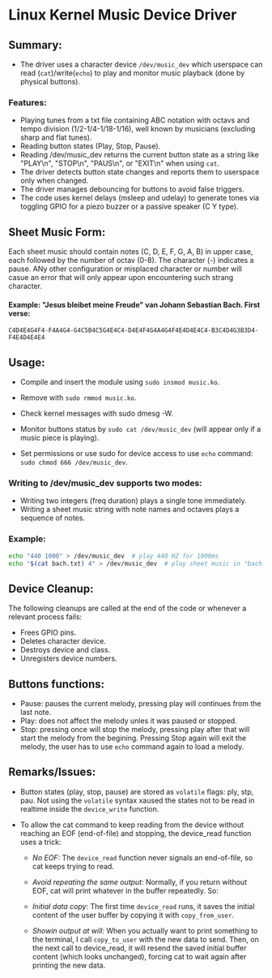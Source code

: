 # Linux Kernel Music Device Driver
## Summary:
* The driver uses a character device `/dev/music_dev` which userspace can read (`cat`)/write(`echo`) to play and monitor music playback (done by physical buttons).

### Features:
* Playing tunes from a txt file containing ABC notation with octavs and tempo division (1/2-1/4-1/18-1/16), well known by musicians (excluding sharp and flat tunes).
* Reading button states (Play, Stop, Pause).
* Reading /dev/music_dev returns the current button state as a string like "PLAY\n", "STOP\n", "PAUS\n", or "EXIT\n" when using `cat`.
* The driver detects button state changes and reports them to userspace only when changed.
* The driver manages debouncing for buttons to avoid false triggers.
* The code uses kernel delays (msleep and udelay) to generate tones via toggling GPIO for a piezo buzzer or a passive speaker (C Y type).

## Sheet Music Form:
Each sheet music should contain notes (C, D, E, F, G, A, B) in upper case, each followed by the number of octav (0-8). The character (-) indicates a pause. ANy other configuration or misplaced character or number will casue an error that will only appear upon encountering such strang character.

#### Example: "Jesus bleibet meine Freude" van Johann Sebastian Bach. First verse:
`C4D4E4G4F4-F4A4G4-G4C5B4C5G4E4C4-D4E4F4G4A4G4F4E4D4E4C4-B3C4D4G3B3D4-F4E4D4E4E4`



## Usage:
* Compile and insert the module using `sudo insmod music.ko`.
* Remove with `sudo rmmod music.ko`.
* Check kernel messages with sudo dmesg -W.
* Monitor buttons status by `sudo cat /dev/music_dev` (will appear only if a music piece is playing).

* Set permissions or use sudo for device access to use `echo` command: `sudo chmod 666 /dev/music_dev`.

### Writing to /dev/music_dev supports two modes:
* Writing two integers (freq duration) plays a single tone immediately.
* Writing a sheet music string with note names and octaves plays a sequence of notes.
### Example:
```bash
echo "440 1000" > /dev/music_dev  # play 440 HZ for 1000ms
echo "$(cat bach.txt) 4" > /dev/music_dev  # play sheet music in "bach.txt" with L=1/4 base note length (L is 2 sec)
```

## Device Cleanup:
The following cleanups are called at the end of the code or whenever a relevant process fails:
* Frees GPIO pins.
* Deletes character device.
* Destroys device and class.
* Unregisters device numbers.

## Buttons functions:
* Pause: pauses the current melody, pressing play will continues from the last note.
* Play: does not affect the melody unles it was paused or stopped.
* Stop: pressing once will stop the melody, pressing play after that will start the melody from the begining. Pressing Stop again will exit the melody, the user has to use `echo` command again to load a melody.

## Remarks/Issues:
* Button states (play, stop, pause) are stored as `volatile` flags: ply, stp, pau. Not using the `volatile` syntax xaused the states not to be read in realtime inside the `device_write` function.
* To allow the cat command to keep reading from the device without reaching an EOF (end-of-file) and stopping, the device_read function uses a trick:

    * *No EOF:* The `device_read` function never signals an end-of-file, so cat keeps trying to read.

    * *Avoid repeating the same output:* Normally, if you return without EOF, cat will print whatever in the buffer repeatedly. So:

    * *Initial data copy*: The first time `device_read` runs, it saves the initial content of the user buffer by copying it with `copy_from_user`.

    * *Showin output at will:* When you actually want to print something to the terminal, I call `copy_to_user` with the new data to send. Then, on the next call to device_read, it will resend the saved initial buffer content (which looks unchanged), forcing cat to wait again after printing the new data.

